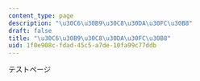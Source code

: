```yaml
---
content_type: page
description: "\u30C6\u30B9\u30C8\u30DA\u30FC\u30B8"
draft: false
title: "\u30C6\u30B9\u30C8\u30DA\u30FC\u30B8"
uid: 1f0e908c-fdad-45c5-a7de-10fa99c77ddb
---
```

テストページ
